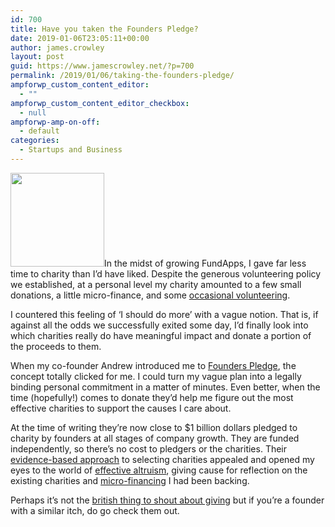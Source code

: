 ```yaml
---
id: 700
title: Have you taken the Founders Pledge?
date: 2019-01-06T23:05:11+00:00
author: james.crowley
layout: post
guid: https://www.jamescrowley.net/?p=700
permalink: /2019/01/06/taking-the-founders-pledge/
ampforwp_custom_content_editor:
  - ""
ampforwp_custom_content_editor_checkbox:
  - null
ampforwp-amp-on-off:
  - default
categories:
  - Startups and Business
---
```

<img class="size-thumbnail wp-image-747 alignleft" src="https://www.jamescrowley.net/wp-content/uploads/founderspledge-150x150.png" alt="" width="150" height="150" />In the midst of growing FundApps, I gave far less time to charity than I&#8217;d have liked. Despite the generous volunteering policy we established, at a personal level my charity amounted to a few small donations, a little micro-finance, and some [occasional volunteering](https://www.jamescrowley.net/2017/08/04/exploding-cows-in-minecraft/).

I countered this feeling of &#8216;I should do more&#8217; with a vague notion. That is, if against all the odds we successfully exited some day, I&#8217;d finally look into which charities really do have meaningful impact and donate a portion of the proceeds to them.

When my co-founder Andrew introduced me to [Founders Pledge](https://founderspledge.com/), the concept totally clicked for me. I could turn my vague plan into a legally binding personal commitment in a matter of minutes. Even better, when the time (hopefully!) comes to donate they&#8217;d help me figure out the most effective charities to support the causes I care about.

At the time of writing they&#8217;re now close to $1 billion dollars pledged to charity by founders at all stages of company growth. They are funded independently, so there&#8217;s no cost to pledgers or the charities. Their [evidence-based approach](https://founderspledge.com/research) to selecting charities appealed and opened my eyes to the world of [effective altruism](https://www.effectivealtruism.org), giving cause for reflection on the existing charities and [micro-financing](http://theconversation.com/does-microfinance-really-alleviate-poverty-the-34-billion-dollar-question-87475) I had been backing.

Perhaps it&#8217;s not the [british thing to shout about giving](https://founderspledge.com/news/confess-to-giving) but if you&#8217;re a founder with a similar itch, do go check them out.